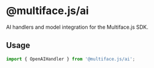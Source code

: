 # @multiface.js/ai

AI handlers and model integration for the Multiface.js SDK.

## Usage
```ts
import { OpenAIHandler } from '@multiface.js/ai';
``` 